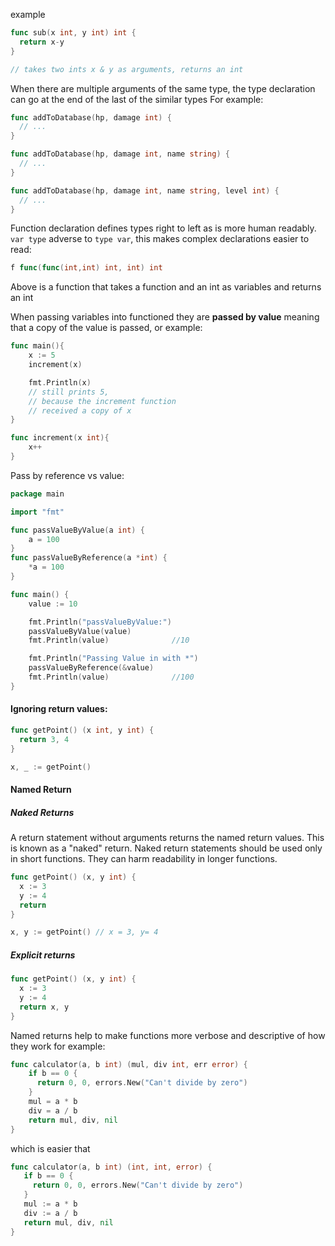 example
```go
func sub(x int, y int) int {
  return x-y
}

// takes two ints x & y as arguments, returns an int
```

When there are multiple arguments of the same type, the type declaration can go at the end of the last of the similar types For example:
```go
func addToDatabase(hp, damage int) {
  // ...
}

func addToDatabase(hp, damage int, name string) {
  // ...
}

func addToDatabase(hp, damage int, name string, level int) {
  // ...
}
```

Function declaration defines types right to left as is more human readably.
`var type` adverse to `type var`, this makes complex declarations easier to read:
```go
f func(func(int,int) int, int) int
```
Above is a function that takes a function and an int as variables and returns an int

When passing variables into functioned they are **passed by value** meaning that a copy of the value is passed, or example:
```go
func main(){
    x := 5
    increment(x)

    fmt.Println(x)
    // still prints 5,
    // because the increment function
    // received a copy of x
}

func increment(x int){
    x++
}
```

Pass by reference vs value:
```go
package main

import "fmt"

func passValueByValue(a int) {
	a = 100
}
func passValueByReference(a *int) {
	*a = 100
}

func main() {
	value := 10

	fmt.Println("passValueByValue:")
	passValueByValue(value)
	fmt.Println(value)				//10

	fmt.Println("Passing Value in with *")
	passValueByReference(&value)
	fmt.Println(value)				//100
}
```

#### Ignoring return values:
```go
func getPoint() (x int, y int) {
  return 3, 4
}

x, _ := getPoint()
```

#### Named Return
##### Naked Returns
A return statement without arguments returns the named return values. This is known as a "naked" return. Naked return statements should be used only in short functions. They can harm readability in longer functions.
```go
func getPoint() (x, y int) {
  x := 3
  y := 4
  return
}

x, y := getPoint() // x = 3, y= 4
```

##### Explicit returns
```go
func getPoint() (x, y int) {
  x := 3
  y := 4
  return x, y
}
```

Named returns help to make functions more verbose and descriptive of how they work for example:
```go
func calculator(a, b int) (mul, div int, err error) {
    if b == 0 {
      return 0, 0, errors.New("Can't divide by zero")
    }
    mul = a * b
    div = a / b
    return mul, div, nil
}
```
 which is easier that
 ```go
func calculator(a, b int) (int, int, error) {
    if b == 0 {
      return 0, 0, errors.New("Can't divide by zero")
    }
    mul := a * b
    div := a / b
    return mul, div, nil
}
```

